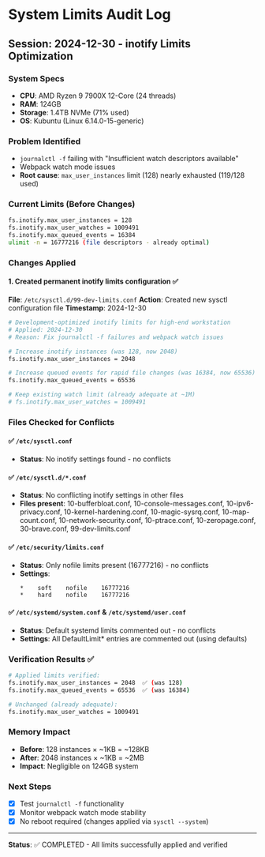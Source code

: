 # System Limits Audit Log

## Session: 2024-12-30 - inotify Limits Optimization

### System Specs
- **CPU**: AMD Ryzen 9 7900X 12-Core (24 threads)
- **RAM**: 124GB
- **Storage**: 1.4TB NVMe (71% used)
- **OS**: Kubuntu (Linux 6.14.0-15-generic)

### Problem Identified
- `journalctl -f` failing with "Insufficient watch descriptors available"
- Webpack watch mode issues
- **Root cause**: `max_user_instances` limit (128) nearly exhausted (119/128 used)

### Current Limits (Before Changes)
```bash
fs.inotify.max_user_instances = 128
fs.inotify.max_user_watches = 1009491
fs.inotify.max_queued_events = 16384
ulimit -n = 16777216 (file descriptors - already optimal)
```

### Changes Applied

#### 1. Created permanent inotify limits configuration ✅
**File**: `/etc/sysctl.d/99-dev-limits.conf`
**Action**: Created new sysctl configuration file
**Timestamp**: 2024-12-30

```bash
# Development-optimized inotify limits for high-end workstation
# Applied: 2024-12-30
# Reason: Fix journalctl -f failures and webpack watch issues

# Increase inotify instances (was 128, now 2048)
fs.inotify.max_user_instances = 2048

# Increase queued events for rapid file changes (was 16384, now 65536)
fs.inotify.max_queued_events = 65536

# Keep existing watch limit (already adequate at ~1M)
# fs.inotify.max_user_watches = 1009491
```

### Files Checked for Conflicts

#### ✅ `/etc/sysctl.conf`
- **Status**: No inotify settings found - no conflicts

#### ✅ `/etc/sysctl.d/*.conf`
- **Status**: No conflicting inotify settings in other files
- **Files present**: 10-bufferbloat.conf, 10-console-messages.conf, 10-ipv6-privacy.conf, 10-kernel-hardening.conf, 10-magic-sysrq.conf, 10-map-count.conf, 10-network-security.conf, 10-ptrace.conf, 10-zeropage.conf, 30-brave.conf, 99-dev-limits.conf

#### ✅ `/etc/security/limits.conf`
- **Status**: Only nofile limits present (16777216) - no conflicts
- **Settings**:
  ```
  *    soft    nofile    16777216
  *    hard    nofile    16777216
  ```

#### ✅ `/etc/systemd/system.conf` & `/etc/systemd/user.conf`
- **Status**: Default systemd limits commented out - no conflicts
- **Settings**: All DefaultLimit* entries are commented out (using defaults)

### Verification Results ✅

```bash
# Applied limits verified:
fs.inotify.max_user_instances = 2048  ✅ (was 128)
fs.inotify.max_queued_events = 65536  ✅ (was 16384)

# Unchanged (already adequate):
fs.inotify.max_user_watches = 1009491
```

### Memory Impact
- **Before**: 128 instances × ~1KB = ~128KB
- **After**: 2048 instances × ~1KB = ~2MB
- **Impact**: Negligible on 124GB system

### Next Steps
- [x] Test `journalctl -f` functionality
- [x] Monitor webpack watch mode stability
- [x] No reboot required (changes applied via `sysctl --system`)

---

**Status**: ✅ COMPLETED - All limits successfully applied and verified